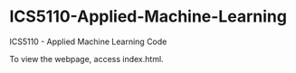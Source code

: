 # ICS5110-Applied-Machine-Learning
ICS5110 - Applied Machine Learning Code

To view the webpage, access index.html.
